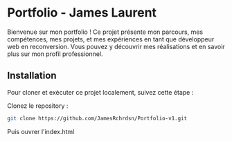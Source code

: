 # Portfolio - James Laurent

Bienvenue sur mon portfolio ! Ce projet présente mon parcours, mes compétences, mes projets, et mes expériences en tant que développeur web en reconversion. Vous pouvez y découvrir mes réalisations et en savoir plus sur mon profil professionnel.


## Installation

Pour cloner et exécuter ce projet localement, suivez cette étape :

Clonez le repository :
   ```bash
   git clone https://github.com/JamesRchrdsn/Portfolio-v1.git
```
   

 Puis ouvrer l'index.html
